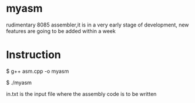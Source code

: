 myasm
=====

rudimentary 8085 assembler,it is in a very early stage of development, new features are going to be added within a week

Instruction
===========
$ g++ asm.cpp -o myasm

$ ./myasm


in.txt is the input file where the assembly code is to be written 
